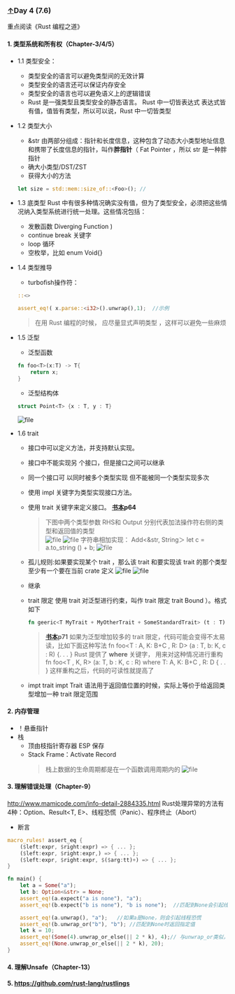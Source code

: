 ### [↑](#TOC)Day 4 (7.6)    

重点阅读《Rust 编程之道》
#### 1. 类型系统和所有权（Chapter-3/4/5）
+ 1.1 类型安全：  
    + 类型安全的语言可以避免类型间的无效计算
    + 类型安全的语言还可以保证内存安全
    + 类型安全的语言也可以避免语义上的逻辑错误
    + Rust 是一强类型且类型安全的静态语言。 Rust 中一切皆表达式 表达式皆有值，值皆有类型，所以可以说，Rust 中一切皆类型
+ 1.2 类型大小
    - &str 由两部分组成：指针和长度信息，这种包含了动态大小类型地址信息和携带了长度信息的指针，叫作**胖指针**（ Fat Pointer ，所以 str 是一种胖指针
    - 确大小类型/DST/ZST
    - 获得大小的方法
    ```rust
    let size = std::mem::size_of::<Foo>(); //
    ```
+ 1.3 底类型
    Rust 中有很多种情况确实没有值，但为了类型安全，必须把这些情况纳入类型系统进行统一处理。这些情况包括：
    - 发散函数 Diverging Function )
    - continue break 关键字
    - loop 循环
    - 空枚举，比如 enum Void{}


+ 1.4 类型推导
    - turbofish操作符：
    ```rust
    ::<>
    ```
    ```rust
    assert_eq!( x.parse::<i32>().unwrap(),1);  //示例
    ```
    > 在用 Rust 编程的时候， 应尽量显式声明类型 ，这样可以避免一些麻烦


+ 1.5 泛型
    - 泛型函数
    ```rust
    fn foo<T>(x:T) -> T{
        return x;
    }
    ```
    - 泛型结构体
    ```rust
    struct Point<T> {x : T, y : T} 
    ```
    ![file](pics/1.png)


+ 1.6 trait
<span id="trait"></span>  
    - 接口中可以定义方法，并支持默认实现。
    - 接口中不能实现另 个接口，但是接口之间可以继承
    - 同一个接口可 以同时被多个类型实现 但不能被同一个类型实现多次
    - 使用 impl 关键字为类型实现接口方法。
    - 使用 trait 关键字来定义接口。
    **[书本](https://item.jd.com/12479415.html)p64**
    
        > 下图中两个类型参数 RHS和 Output 分别代表加法操作符右侧的类型和返回值的类型  
    ![file](pics/2.png)
    ![file](pics/3.png)
        > 字符串相加实现： Add<&str, String＞
        let c = a.to_string () + b; 
    ![file](pics/4.png)
    - 孤儿规则:如果要实现某个 trait ，那么该 trait 和要实现该 trait 的那个类型至少有一个要在当前 crate 定义
    ![file](pics/5.png)
    ![file](pics/6.png)
    - 继承
    - trait 限定
    使用 trait 对泛型进行约束，叫作 trait 限定 trait Bound ）。格式如下
        ```rust
        fn geeric<T MyTrait + MyOtherTrait + SomeStandardTrait> (t : T) {} 
        ```
        > **[书本](https://item.jd.com/12479415.html)p71**
        如果为泛型增加较多的 trait 限定，代码可能会变得不太易读，比如下面这种写法
        fn foo<T : A, K: B+C , R: D> (a : T, b: K, c : R) {. . . }
        Rust 提供了 **where** 关键字， 用来对这种情况进行重构
        fn foo<T , K, R> (a: T, b : K, c : R) where T: A, K: B+C , R: D { . . }
        这样重构之后，代码的可读性就提高了
    + impt trait 
        impt Trait 语法用于返回值位置的时候，实际上等价于给返回类型增加一种 trait 限定范围

 
#### 2. 内存管理
<span id="内存管理"></span>
+ ！悬垂指针
+ 栈
    - 顶由枝指针寄存器 ESP 保存
    - Stack Frame：Activate Record
        > 栈上数据的生命周期都是在一个函数调用周期内的
        ![file](pics/7.png)



#### 3. 理解错误处理（Chapter-9） 

http://www.mamicode.com/info-detail-2884335.html
Rust处理异常的方法有4种：Option、Result<T, E>、线程恐慌（Panic）、程序终止（Abort）

+ 断言
```rust
macro_rules! assert_eq {
    ($left:expr, $right:expr) => { ... };
    ($left:expr, $right:expr,) => { ... };
    ($left:expr, $right:expr, $($arg:tt)+) => { ... };
}
```
```rust
fn main() {
    let a = Some("a");
    let b: Option<&str> = None;
    assert_eq!(a.expect("a is none"), "a");
    assert_eq!(b.expect("b is none"), "b is none");  //匹配到None会引起线程恐慌，打印的错误是expect的参数信息

    assert_eq!(a.unwrap(), "a");   //如果a是None，则会引起线程恐慌
    assert_eq!(b.unwrap_or("b"), "b"); //匹配到None时返回指定值
    let k = 10;
    assert_eq!(Some(4).unwrap_or_else(|| 2 * k), 4);// 与unwrap_or类似，只不过参数是FnOnce() -> T
    assert_eq!(None.unwrap_or_else(|| 2 * k), 20);
}
```
#### 4. 理解Unsafe（Chapter-13）
#### 5. https://github.com/rust-lang/rustlings